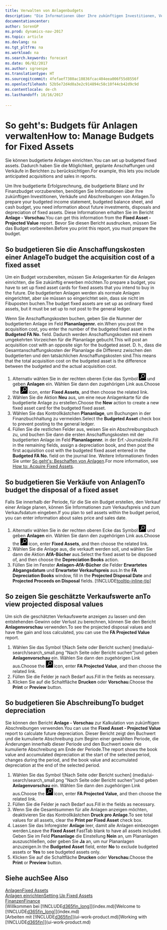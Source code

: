 ```yaml
---
title: Verwalten von Anlagenbudgets
description: "Die Informationen über Ihre zukünftigen Investitionen, Verkäufe und Abschreibungen von Anlagen, die Ihnen helfen, Budget- und Planungen vorzubereiten."
documentationcenter: 
author: SorenGP
ms.prod: dynamics-nav-2017
ms.topic: article
ms.devlang: na
ms.tgt_pltfrm: na
ms.workload: na
ms.search.keywords: forecast
ms.date: 06/02/2017
ms.author: sgroespe
ms.translationtype: HT
ms.sourcegitcommit: 4fefaef7380ac10836fcac404eea006f55d8556f
ms.openlocfilehash: 52b5e72d4d0a3e2c914894c58c10f44cb42d9c9d
ms.contentlocale: de-ch
ms.lasthandoff: 10/16/2017

---
```

# <a name="how-to-manage-budgets-for-fixed-assets"></a><span data-ttu-id="00718-103">So geht's: Budgets für Anlagen verwalten</span><span class="sxs-lookup"><span data-stu-id="00718-103">How to: Manage Budgets for Fixed Assets</span></span>
<span data-ttu-id="00718-104">Sie können budgetierte Anlagen einrichten.</span><span class="sxs-lookup"><span data-stu-id="00718-104">You can set up budgeted fixed assets.</span></span> <span data-ttu-id="00718-105">Dadurch haben Sie die Möglichkeit, geplante Anschaffungen und Verkäufe in Berichten zu berücksichtigen.</span><span class="sxs-lookup"><span data-stu-id="00718-105">For example, this lets you include anticipated acquisitions and sales in reports.</span></span>  

<span data-ttu-id="00718-106">Um Ihre budgetierte Erfolgsrechnung, die budgetierte Bilanz und Ihr Finanzbudget vorzubereiten, benötigen Sie Informationen über Ihre zukünftigen Investitionen, Verkäufe und Abschreibungen von Anlagen.</span><span class="sxs-lookup"><span data-stu-id="00718-106">To prepare your budgeted income statement, budgeted balance sheet, and cash budget, you need information about future investments, disposals and depreciation of fixed assets.</span></span> <span data-ttu-id="00718-107">Diese Informationen erhalten Sie im Bericht **Anlage - Vorschau**.</span><span class="sxs-lookup"><span data-stu-id="00718-107">You can get this information from the **Fixed Asset - Projected Value** report.</span></span> <span data-ttu-id="00718-108">Bevor Sie diesen Bericht ausdrucken, müssen Sie das Budget vorbereiten.</span><span class="sxs-lookup"><span data-stu-id="00718-108">Before you print this report, you must prepare the budget.</span></span>  

## <a name="to-budget-the-acquisition-cost-of-a-fixed-asset"></a><span data-ttu-id="00718-109">So budgetieren Sie die Anschaffungskosten einer Anlage</span><span class="sxs-lookup"><span data-stu-id="00718-109">To budget the acquisition cost of a fixed asset</span></span>
<span data-ttu-id="00718-110">Um ein Budget vorzubereiten, müssen Sie Anlagenkarten für die Anlagen einrichten, die Sie zukünftig erwerben möchten.</span><span class="sxs-lookup"><span data-stu-id="00718-110">To prepare a budget, you have to set up fixed asset cards for fixed assets that you intend to buy in the future.</span></span> <span data-ttu-id="00718-111">Die budgetierten Anlagen werden als normale Anlagen eingerichtet, aber sie müssen so eingerichtet sein, dass sie nicht im Fibuposten buchen.</span><span class="sxs-lookup"><span data-stu-id="00718-111">The budget fixed assets are set up as ordinary fixed assets, but it must be set up to not post to the general ledger.</span></span>

<span data-ttu-id="00718-112">Wenn Sie Anschaffungskosten buchen, geben Sie die Nummer der budgetierten Anlage im Feld **Plananlagennr.** ein.</span><span class="sxs-lookup"><span data-stu-id="00718-112">When you post the acquisition cost, you enter the number of the budgeted fixed asset in the **Budgeted FA No.** field.</span></span> <span data-ttu-id="00718-113">Dadurch werden Anschaffungskosten mit einem umgekehrten Vorzeichen für die Plananlage gebucht.</span><span class="sxs-lookup"><span data-stu-id="00718-113">This will post an acquisition cost with an opposite sign for the budgeted asset.</span></span> <span data-ttu-id="00718-114">D. h., dass die Gesamtanschaffungskosten der Plananlage die Differenz zwischen den budgetierten und den tatsächlichen Anschaffungskosten sind.</span><span class="sxs-lookup"><span data-stu-id="00718-114">This means that the total acquisition cost on the budgeted asset is the difference between the budgeted and the actual acquisition cost.</span></span>

1. <span data-ttu-id="00718-115">Alternativ wählen Sie in der rechten oberen Ecke das Symbol ![Nach Seite oder Bericht suchen](media/ui-search/search_small.png "Nach Seite oder Bericht suchen") und geben **Anlagen** ein. Wählen Sie dann den zugehörigen Link aus.</span><span class="sxs-lookup"><span data-stu-id="00718-115">Choose the ![Search for Page or Report](media/ui-search/search_small.png "Search for Page or Report icon") icon, enter **Fixed Assets**, and then choose the related link.</span></span>
2. <span data-ttu-id="00718-116">Wählen Sie die Aktion **Neu** aus, um eine neue Anlagenkarte für die budgetierte Anlage zu erstellen.</span><span class="sxs-lookup"><span data-stu-id="00718-116">Choose the **New** action to create a new fixed asset card for the budgeted fixed asset.</span></span>
3. <span data-ttu-id="00718-117">Wählen Sie das Kontrollkästchen **Plananlage**, um Buchungen in der Finanzbuchhaltung zu vermeiden.</span><span class="sxs-lookup"><span data-stu-id="00718-117">Select the **Budgeted Asset** check box to prevent posting to the general ledger.</span></span>
4. <span data-ttu-id="00718-118">Füllen Sie die restlichen Felder aus, weisen Sie ein Abschreibungsbuch zu, und buchen Sie dann die ersten Anschaffungskosten mit der budgetierten Anlage im Feld **Plananlagennr.** in der Erf.-Journalzeile.</span><span class="sxs-lookup"><span data-stu-id="00718-118">Fill in the remaining fields, assign a depreciation book, and then post the first acquisition cost with the budgeted fixed asset entered in the **Budgeted FA No.** field on the journal line.</span></span> <span data-ttu-id="00718-119">Weitere Informationen finden Sie unter [So geht's: Beschaffen von Anlagen](fa-how-acquire.md).</span><span class="sxs-lookup"><span data-stu-id="00718-119">For more information, see [How to: Acquire Fixed Assets](fa-how-acquire.md).</span></span>

## <a name="to-budget-the-disposal-of-a-fixed-asset"></a><span data-ttu-id="00718-120">So budgetieren Sie Verkäufe von Anlagen</span><span class="sxs-lookup"><span data-stu-id="00718-120">To budget the disposal of a fixed asset</span></span>
<span data-ttu-id="00718-121">Falls Sie innerhalb der Periode, für die Sie ein Budget erstellen, den Verkauf einer Anlage planen, können Sie Informationen zum Verkaufspreis und zum Verkaufsdatum eingeben.</span><span class="sxs-lookup"><span data-stu-id="00718-121">If you plan to sell assets within the budget period, you can enter information about sales price and sales date.</span></span>

1. <span data-ttu-id="00718-122">Alternativ wählen Sie in der rechten oberen Ecke das Symbol ![Nach Seite oder Bericht suchen](media/ui-search/search_small.png "Nach Seite oder Bericht suchen") und geben **Anlagen** ein. Wählen Sie dann den zugehörigen Link aus.</span><span class="sxs-lookup"><span data-stu-id="00718-122">Choose the ![Search for Page or Report](media/ui-search/search_small.png "Search for Page or Report icon") icon, enter **Fixed Assets**, and then choose the related link.</span></span>
2. <span data-ttu-id="00718-123">Wählen Sie die Anlage aus, die verkauft werden soll, und wählen Sie dann die Aktion **AfA-Bücher** aus.</span><span class="sxs-lookup"><span data-stu-id="00718-123">Select the fixed asset to be disposed of, and then choose the **Depreciation Books** action.</span></span>
3. <span data-ttu-id="00718-124">Füllen Sie im Fenster **Anlagen-AfA-Bücher** die Felder **Erwartetes Abgangsdatum** und **Erwarteter Verkaufspreis** aus.</span><span class="sxs-lookup"><span data-stu-id="00718-124">In the **FA Depreciation Books** window, fill in the **Projected Disposal Date** and **Projected Proceeds on Disposal** fields.</span></span> [!INCLUDE[tooltip-inline-tip](includes/tooltip-inline-tip_md.md)]

## <a name="to-view-projected-disposal-values"></a><span data-ttu-id="00718-125">So zeigen Sie geschätzte Verkaufswerte an</span><span class="sxs-lookup"><span data-stu-id="00718-125">To view projected disposal values</span></span>
<span data-ttu-id="00718-126">Um sich die geschätzten Verkaufswerte anzeigen zu lassen und den entstehenden Gewinn oder Verlust zu berechnen, können Sie den Bericht **Anlagenvorschau** verwenden.</span><span class="sxs-lookup"><span data-stu-id="00718-126">To see the projected disposal values and have the gain and loss calculated, you can use the **FA Projected Value** report.</span></span>

1. <span data-ttu-id="00718-127">Wählen Sie das Symbol ![Nach Seite oder Bericht suchen] (media/ui-search/search_small.png "Nach Seite oder Bericht suchen")und geben **Anlagenvorschau** ein. Wählen Sie dann den zugehörigen Link aus.</span><span class="sxs-lookup"><span data-stu-id="00718-127">Choose the ![Search for Page or Report](media/ui-search/search_small.png "Search for Page or Report icon") icon, enter **FA Projected Value**, and then choose the related link.</span></span>
2. <span data-ttu-id="00718-128">Füllen Sie die Felder je nach Bedarf aus.</span><span class="sxs-lookup"><span data-stu-id="00718-128">Fill in the fields as necessary.</span></span>
3. <span data-ttu-id="00718-129">Klicken Sie auf die Schaltfläche **Drucken** oder **Vorschau**.</span><span class="sxs-lookup"><span data-stu-id="00718-129">Choose the **Print** or **Preview** button.</span></span>

## <a name="to-budget-depreciation"></a><span data-ttu-id="00718-130">So budgetieren Sie Abschreibung</span><span class="sxs-lookup"><span data-stu-id="00718-130">To budget depreciation</span></span>
<span data-ttu-id="00718-131">Sie können den Bericht **Anlage - Vorschau** zur Kalkulation von zukünftigen Abschreibungen verwenden.</span><span class="sxs-lookup"><span data-stu-id="00718-131">You can use the **Fixed Asset - Projected Value** report to calculate future depreciation.</span></span> <span data-ttu-id="00718-132">Dieser Bericht zeigt den Buchwert und die kumulierte Abschreibung zum Beginn einer gewählten Periode, die Änderungen innerhalb dieser Periode und den Buchwert sowie die kumulierte Abschreibung am Ende der Periode.</span><span class="sxs-lookup"><span data-stu-id="00718-132">The report shows the book value and accumulated depreciation at the start of the selected period, changes during the period, and the book value and accumulated depreciation at the end of the selected period.</span></span>

1. <span data-ttu-id="00718-133">Wählen Sie das Symbol ![Nach Seite oder Bericht suchen] (media/ui-search/search_small.png "Nach Seite oder Bericht suchen")und geben **Anlagenvorschau** ein. Wählen Sie dann den zugehörigen Link aus.</span><span class="sxs-lookup"><span data-stu-id="00718-133">Choose the ![Search for Page or Report](media/ui-search/search_small.png "Search for Page or Report icon") icon, enter **FA Projected Value**, and then choose the related link.</span></span>
2. <span data-ttu-id="00718-134">Füllen Sie die Felder je nach Bedarf aus.</span><span class="sxs-lookup"><span data-stu-id="00718-134">Fill in the fields as necessary.</span></span>
3. <span data-ttu-id="00718-135">Wenn Sie die Gesamtsummen für alle Anlagen anzeigen möchten, deaktivieren Sie das Kontrollkästchen **Druck pro Anlage**.</span><span class="sxs-lookup"><span data-stu-id="00718-135">To see total values for all assets, clear the **Print per Fixed Asset** check box.</span></span>
4. <span data-ttu-id="00718-136">Lassen Sie das Inforegister **Anlage** leer, damit alle Anlagen einbezogen werden.</span><span class="sxs-lookup"><span data-stu-id="00718-136">Leave the **Fixed Asset** FastTab blank to have all assets included.</span></span> <span data-ttu-id="00718-137">Geben Sie im Feld **Plananlage** die Einstellung **Nein** an, um Plananlagen auszuschließen, oder geben Sie **Ja** an, um nur Plananlagen anzuzeigen.</span><span class="sxs-lookup"><span data-stu-id="00718-137">In the **Budgeted Asset** field, enter **No** to exclude budgeted assets or **Yes** to see budgeted assets only.</span></span>
5. <span data-ttu-id="00718-138">Klicken Sie auf die Schaltfläche **Drucken** oder **Vorschau**.</span><span class="sxs-lookup"><span data-stu-id="00718-138">Choose the **Print** or **Preview** button.</span></span>

## <a name="see-also"></a><span data-ttu-id="00718-139">Siehe auch</span><span class="sxs-lookup"><span data-stu-id="00718-139">See Also</span></span>
[<span data-ttu-id="00718-140">Anlagen</span><span class="sxs-lookup"><span data-stu-id="00718-140">Fixed Assets</span></span>](fa-manage.md)  
[<span data-ttu-id="00718-141">Anlagen einrichten</span><span class="sxs-lookup"><span data-stu-id="00718-141">Setting Up Fixed Assets</span></span>](fa-setup.md)  
[<span data-ttu-id="00718-142">Finanzen</span><span class="sxs-lookup"><span data-stu-id="00718-142">Finance</span></span>](finance.md)  
<span data-ttu-id="00718-143">[Willkommen bei [!INCLUDE[d365fin_long](includes/d365fin_long_md.md)]](index.md)</span><span class="sxs-lookup"><span data-stu-id="00718-143">[Welcome to [!INCLUDE[d365fin_long](includes/d365fin_long_md.md)]](index.md)</span></span>  
<span data-ttu-id="00718-144">[Arbeiten mit [!INCLUDE[d365fin](includes/d365fin_md.md)]](ui-work-product.md)</span><span class="sxs-lookup"><span data-stu-id="00718-144">[Working with [!INCLUDE[d365fin](includes/d365fin_md.md)]](ui-work-product.md)</span></span>

